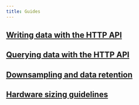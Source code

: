 ```yaml
---
title: Guides
---
```


## [Writing data with the HTTP API](/influxdb/v1.4/guides/writing_data/)

## [Querying data with the HTTP API](/influxdb/v1.4/guides/querying_data/)

## [Downsampling and data retention](/influxdb/v1.4/guides/downsampling_and_retention/)

## [Hardware sizing guidelines](/influxdb/v1.4/guides/hardware_sizing/)
